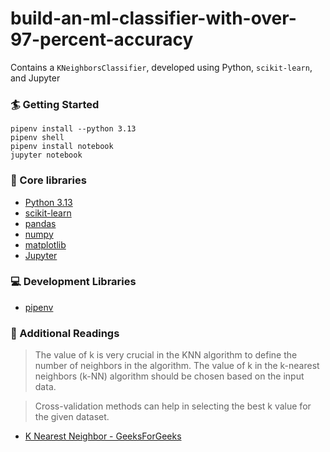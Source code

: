 # build-an-ml-classifier-with-over-97-percent-accuracy
Contains a `KNeighborsClassifier`, developed using Python, `scikit-learn`, and Jupyter

### 🏄 Getting Started
```
pipenv install --python 3.13
pipenv shell
pipenv install notebook
jupyter notebook
```

### 🔧 Core libraries
- [Python 3.13](https://www.python.org/)
- [scikit-learn](https://scikit-learn.org/stable/)
- [pandas](https://pandas.pydata.org/)
- [numpy](https://numpy.org/)
- [matplotlib](https://matplotlib.org/)
- [Jupyter](https://jupyter.org/)

### 💻 Development Libraries
- [pipenv](https://pipenv.pypa.io/en/latest/)

### 📑 Additional Readings
> The value of k is very crucial in the KNN algorithm to define the number of neighbors in the algorithm. The value of k in the k-nearest neighbors (k-NN) algorithm should be chosen based on the input data.

> Cross-validation methods can help in selecting the best k value for the given dataset.

- [K Nearest Neighbor - GeeksForGeeks](https://www.geeksforgeeks.org/k-nearest-neighbours/)
